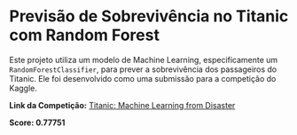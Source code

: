 # Previsão de Sobrevivência no Titanic com Random Forest

Este projeto utiliza um modelo de Machine Learning, especificamente um `RandomForestClassifier`, para prever a sobrevivência dos passageiros do Titanic. Ele foi desenvolvido como uma submissão para a competição do Kaggle.

**Link da Competição:** [Titanic: Machine Learning from Disaster](https://www.kaggle.com/c/titanic)

**Score: 0.77751**
